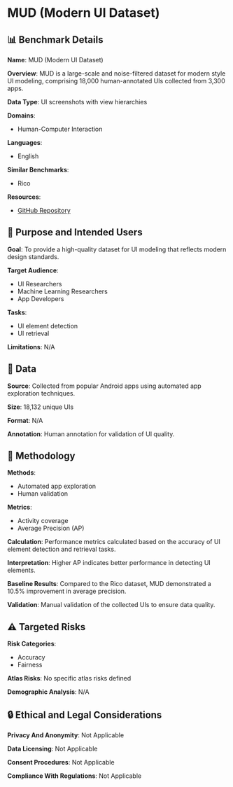 # MUD (Modern UI Dataset)

## 📊 Benchmark Details

**Name**: MUD (Modern UI Dataset)

**Overview**: MUD is a large-scale and noise-filtered dataset for modern style UI modeling, comprising 18,000 human-annotated UIs collected from 3,300 apps.

**Data Type**: UI screenshots with view hierarchies

**Domains**:
- Human-Computer Interaction

**Languages**:
- English

**Similar Benchmarks**:
- Rico

**Resources**:
- [GitHub Repository](https://github.com/sidongfeng/MUD)

## 🎯 Purpose and Intended Users

**Goal**: To provide a high-quality dataset for UI modeling that reflects modern design standards.

**Target Audience**:
- UI Researchers
- Machine Learning Researchers
- App Developers

**Tasks**:
- UI element detection
- UI retrieval

**Limitations**: N/A

## 💾 Data

**Source**: Collected from popular Android apps using automated app exploration techniques.

**Size**: 18,132 unique UIs

**Format**: N/A

**Annotation**: Human annotation for validation of UI quality.

## 🔬 Methodology

**Methods**:
- Automated app exploration
- Human validation

**Metrics**:
- Activity coverage
- Average Precision (AP)

**Calculation**: Performance metrics calculated based on the accuracy of UI element detection and retrieval tasks.

**Interpretation**: Higher AP indicates better performance in detecting UI elements.

**Baseline Results**: Compared to the Rico dataset, MUD demonstrated a 10.5% improvement in average precision.

**Validation**: Manual validation of the collected UIs to ensure data quality.

## ⚠️ Targeted Risks

**Risk Categories**:
- Accuracy
- Fairness

**Atlas Risks**:
No specific atlas risks defined

**Demographic Analysis**: N/A

## 🔒 Ethical and Legal Considerations

**Privacy And Anonymity**: Not Applicable

**Data Licensing**: Not Applicable

**Consent Procedures**: Not Applicable

**Compliance With Regulations**: Not Applicable
